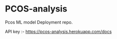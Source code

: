 # PCOS-analysis
Pcos  ML model Deployment repo.

API key :-
https://pcos-analysis.herokuapp.com/docs
